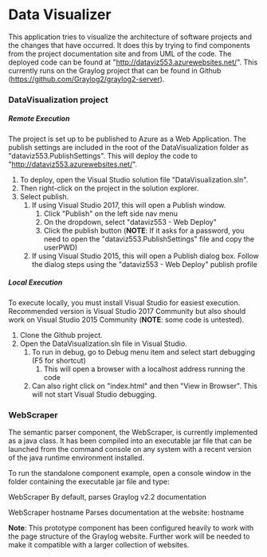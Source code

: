 # Data Visualizer
This application tries to visualize the architecture of software projects and the changes that have occurred. It does this by trying to find components from the project documentation site and from UML of the code. The deployed code can be found at  "http://dataviz553.azurewebsites.net/". This currently runs on the Graylog project that can be found in Github (https://github.com/Graylog2/graylog2-server).

### DataVisualization project

##### Remote Execution
The project is set up to be published to Azure as a Web Application.
The publish settings are included in the root of the DataVisualization folder as "dataviz553.PublishSettings".
This will deploy the code to "http://dataviz553.azurewebsites.net/".

1. To deploy, open the Visual Studio solution file "DataVisualization.sln".
1. Then right-click on the project in the solution explorer.
1. Select publish.
    1. If using Visual Studio 2017, this will open a Publish window.
        1. Click "Publish" on the left side nav menu
        1. On the dropdown, select "dataviz553 - Web Deploy"
        1. Click the publish button (**NOTE**: If it asks for a password, you need to open the "dataviz553.PublishSettings" file and copy the userPWD)
    1. If using Visual Studio 2015, this will open a Publish dialog box. Follow the dialog steps using the "dataviz553 - Web Deploy" publish profile

##### Local Execution
To execute locally, you must install Visual Studio for easiest execution. Recommended version is Visual Studio 2017 Community but also should work on Visual Studio 2015 Community (**NOTE**: some code is untested).

1. Clone the Github project.
1. Open the DataVisualization.sln file in Visual Studio.
    1. To run in debug, go to Debug menu item and select start debugging (F5 for shortcut)
        1. This will open a browser with a localhost address running the code
    1. Can also right click on "index.html" and then "View in Browser". This will not start Visual Studio debugging.

### WebScraper
The semantic parser component, the WebScraper, is currently implemented as a java class. It has been compiled into an executable jar file that can be launched from the command console on any system with a recent version of the java runtime environment installed.

To run the standalone component example, open a console window in the folder containing the executable jar file and type:

WebScraper              By default, parses Graylog v2.2 documentation

WebScraper hostname     Parses documentation at the website: hostname

**Note**: This prototype component has been configured heavily to work with the page structure of the Graylog website. Further work will be needed to make it compatible with a larger collection of websites.

